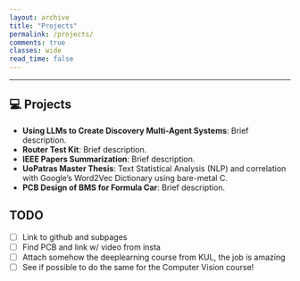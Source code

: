 ```yaml
---
layout: archive
title: "Projects"
permalink: /projects/
comments: true
classes: wide
read_time: false
---
```


---

## 💻 Projects

- **Using LLMs to Create Discovery Multi-Agent Systems**: Brief description.
- **Router Test Kit**: Brief description.
- **IEEE Papers Summarization**: Brief description.
- **UoPatras Master Thesis**: Text Statistical Analysis (NLP) and correlation with Google’s Word2Vec Dictionary using bare-metal C.
- **PCB Design of BMS for Formula Car**: Brief description.

## TODO

- [ ] Link to github and subpages
- [ ] Find PCB and link w/ video from insta
- [ ] Attach somehow the deeplearning course from KUL, the job is amazing
- [ ] See if possible to do the same for the Computer Vision course!
